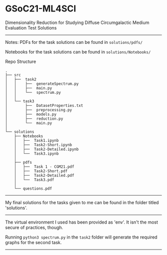 # GSoC21-ML4SCI
Dimensionality Reduction for Studying Diffuse Circumgalactic Medium Evaluation Test Solutions
***

Notes:
PDFs for the task solutions can be found in `solutions/pdfs/`

Notebooks for the task solutions can be found in `solutions/Notebooks/`

Repo Structure
```
.
├── src
│   ├──  task2
│   │    ├──  generateSpectrum.py
│   │    ├──  main.py
│   │    └──  spectrum.py
│   │
│   └── task3
│        ├──  DatasetProperties.txt
│        ├──  preprocessing.py
│        ├──  models.py
│        ├──  reduction.py
│        └──  main.py
│
└── solutions
    ├── Notebooks
    │   ├──  Task1.ipynb
    │   ├──  Task2-Short.ipynb
    │   ├──  Task2-Detailed.ipynb
    │   └──  Task3.ipynb
    │
    ├── pdfs
    │   ├──  Task 1 - CGM21.pdf
    │   ├──  Task2-Short.pdf
    │   ├──  Task2-Detailed.pdf
    │   └──  Task3.pdf
    │
    └── questions.pdf
```
***
 My final solutions for the tasks given to me can be found in the folder titled 'solutions'.
***

The virtual environment I used has been provided as 'env'. It isn't the most secure of practices, though.

Running `python3 spectrum.py` in the `task2` folder will generate the required graphs for the second task.
***
